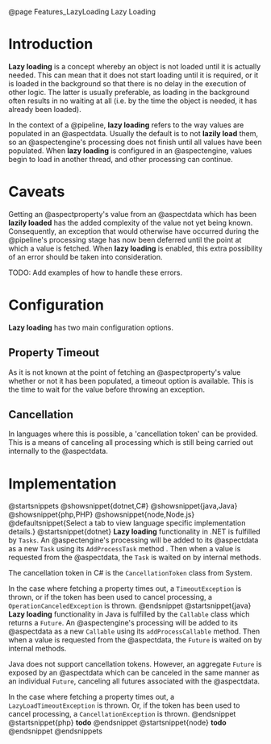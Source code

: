 @page Features_LazyLoading Lazy Loading

# Introduction

**Lazy loading** is a concept whereby an object is not loaded until it is actually needed. This can mean that it
does not start loading until it is required, or it is loaded in the background so that there is no delay in the 
execution of other logic. The latter is usually preferable, as loading in the background often results in no
waiting at all (i.e. by the time the object is needed, it has already been loaded).

In the context of a @pipeline, **lazy loading** refers to the way values are populated in an @aspectdata. Usually
the default is to not **lazily load** them, so an @aspectengine's processing does not finish until all values
have been populated. When **lazy loading** is configured in an @aspectengine, values begin to load in another
thread, and other processing can continue.

# Caveats

Getting an @aspectproperty's value from an @aspectdata which has been **lazily loaded** has the added
complexity of the value not yet being known. Consequently, an exception that would otherwise have
occurred during the @pipeline's processing stage has now been deferred until the point at which a value
is fetched. When **lazy loading** is enabled, this extra possibility of an error should be taken into
consideration.

TODO: Add examples of how to handle these errors.

# Configuration

**Lazy loading** has two main configuration options.

## Property Timeout

As it is not known at the point of fetching an @aspectproperty's value whether or not it has been
populated, a timeout option is available. This is the time to wait for the value before throwing an
exception.


## Cancellation

In languages where this is possible, a 'cancellation token' can be provided. This is a means of
canceling all processing which is still being carried out internally to the @aspectdata.


# Implementation

@startsnippets
@showsnippet{dotnet,C#}
@showsnippet{java,Java}
@showsnippet{php,PHP}
@showsnippet{node,Node.js}
@defaultsnippet{Select a tab to view language specific implementation details.}
@startsnippet{dotnet}
**Lazy loading** functionality in .NET is fulfilled by `Tasks`. An @aspectengine's processing will be
added to its @aspectdata as a new `Task` using its `AddProcessTask` method . Then when a value is
requested from the @aspectdata, the `Task` is waited on by internal methods.

The cancellation token in C# is the `CancellationToken` class from System.

In the case where fetching a property times out, a `TimeoutException` is thrown, or if the token has
been used to cancel processing, a `OperationCanceledException` is thrown.
@endsnippet
@startsnippet{java}
**Lazy loading** functionality in Java is fulfilled by the `Callable` class which returns a `Future`. An
@aspectengine's processing will be added to its @aspectdata as a new `Callable` using its `addProcessCallable`
method. Then when a value is requested from the @aspectdata, the `Future` is waited on by internal methods.

Java does not support cancellation tokens. However, an aggregate `Future` is exposed by an @aspectdata which
can be canceled in the same manner as an individual `Future`, canceling all futures associated with the
@aspectdata.

In the case where fetching a property times out, a `LazyLoadTimeoutException` is thrown. Or, if the token has
been used to cancel processing, a `CancellationException` is thrown.
@endsnippet
@startsnippet{php}
**todo**
@endsnippet
@startsnippet{node}
**todo**
@endsnippet
@endsnippets